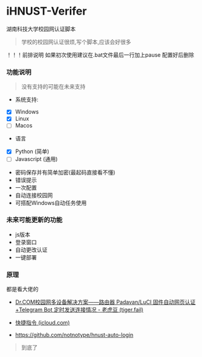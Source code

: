# iHNUST-Verifer
湖南科技大学校园网认证脚本
>学校的校园网认证很烦,写个脚本,应该会好很多

！！！前排说明
如果初次使用建议在.bat文件最后一行加上pause
配置好后删除

### 功能说明

> 没有支持的可能在未来支持

- 系统支持:
- [x] Windows
- [x] Linux
- [ ] Macos
- 语言
- [x] Python (简单)
- [ ] Javascript (通用)

- 密码保存并有简单加密(最起码直接看不懂)
- 错误提示
- 一次配置
- 自动连接校园网
- 可搭配Windows自动任务使用

### 未来可能更新的功能

- js版本
- 登录窗口
- 自动更改认证
- 一键部署

### 原理

都是看大佬的

- [Dr.COM校园网多设备解决方案——路由器 Padavan/LuCI 固件自动网页认证+Telegram Bot 定时发送连接情况 - 老虎豆 (tiger.fail)](https://tiger.fail/archives/drcom-autologin-padavan-tgbot.html)

- [快捷指令 (icloud.com)](https://www.icloud.com/shortcuts/2c9750f4ffcc4567b48b972b0c17045d)
- https://github.com/notnotype/hnust-auto-login

> 到底了

